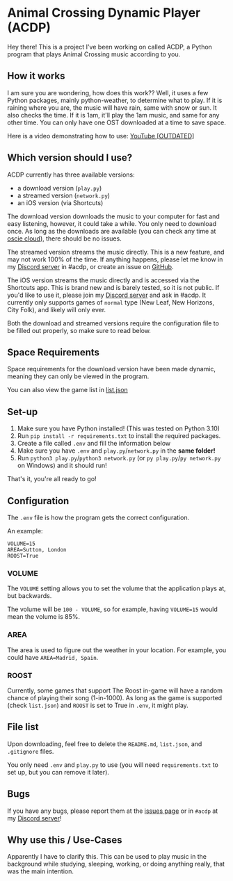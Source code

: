 # Animal Crossing Dynamic Player (ACDP)

Hey there! This is a project I've been working on called ACDP, a Python program that plays Animal Crossing music according to you.

## How it works

I am sure you are wondering, how does this work??
Well, it uses a few Python packages, mainly python-weather, to determine what to play.
If it is raining where you are, the music will have rain, same with snow or sun. It also checks the time. If it is 1am, it'll play the 1am music, and same for any other time.
You can only have one OST downloaded at a time to save space.

Here is a video demonstrating how to use: [YouTube [OUTDATED]](https://youtu.be/uTfuLiuBtt8)

## Which version should I use?

ACDP currently has three available versions:

- a download version (`play.py`)
- a streamed version (`network.py`)
- an iOS version (via Shortcuts)

The download version downloads the music to your computer for fast and easy listening, however, it could take a while. You only need to download once. As long as the downloads are available (you can check any time at [oscie cloud](https://cloud.oscie.net)), there should be no issues.

The streamed version streams the music directly. This is a new feature, and may not work 100% of the time. If anything happens, please let me know in my [Discord server](https://discord.gg/ymb84qM54A) in #acdp, or create an issue on [GitHub](https://github.com/oscie57/acdp/issues).

The iOS version streams the music directly and is accessed via the Shortcuts app. This is brand new and is barely tested, so it is not public. If you'd like to use it, please join my [Discord server](https://discord.gg/ymb84qM54A) and ask in #acdp. It currently only supports games of `normal` type (New Leaf, New Horizons, City Folk), and likely will only ever.

Both the download and streamed versions require the configuration file to be filled out properly, so make sure to read below.

## Space Requirements

Space requirements for the download version have been made dynamic, meaning they can only be viewed in the program.

You can also view the game list in [list.json](https://github.com/oscie57/acdp/blob/main/list.json)

## Set-up

1. Make sure you have Python installed! (This was tested on Python 3.10)
2. Run `pip install -r requirements.txt` to install the required packages.
3. Create a file called `.env` and fill the information below
4. Make sure you have `.env` and `play.py`/`network.py` in the **same folder!**
5. Run `python3 play.py`/`python3 network.py` (or `py play.py`/`py network.py` on Windows) and it should run!

That's it, you're all ready to go!

## Configuration

The `.env` file is how the program gets the correct configuration.

An example:

```env
VOLUME=15
AREA=Sutton, London
ROOST=True
```

### VOLUME

The `VOLUME` setting allows you to set the volume that the application plays at, but backwards.

The volume will be `100 - VOLUME`, so for example, having `VOLUME=15` would mean the volume is 85%.

### AREA

The area is used to figure out the weather in your location. For example, you could have `AREA=Madrid, Spain`.

### ROOST

Currently, some games that support The Roost in-game will have a random chance of playing their song (1-in-1000). As long as the game is supported (check `list.json`) and `ROOST` is set to True in `.env`, it might play.

## File list

Upon downloading, feel free to delete the `README.md`, `list.json`, and `.gitignore` files.

You only need `.env` and `play.py` to use (you will need `requirements.txt` to set up, but you can remove it later).

## Bugs

If you have any bugs, please report them at the [issues page](https://github.com/oscie57/ACDP/issues) or in `#acdp` at my [Discord server](https://discord.gg/ymb84qM54A)!

## Why use this / Use-Cases

Apparently I have to clarify this. This can be used to play music in the background while studying, sleeping, working, or doing anything really, that was the main intention.
